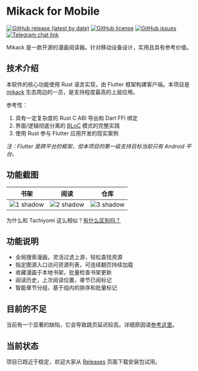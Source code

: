 # Mikack for Mobile

[![GitHub release (latest by date)](https://img.shields.io/github/v/release/Hentioe/mikack-mobile)](https://github.com/Hentioe/mikack-mobile/releases/latest)
[![GitHub license](https://img.shields.io/github/license/Hentioe/mikack-mobile)](https://github.com/Hentioe/mikack-mobile/blob/master/LICENSE)
[![GitHub issues](https://img.shields.io/github/issues/Hentioe/mikack-mobile)](https://github.com/Hentioe/mikack-mobile/issues)
[![Telegram chat link](https://img.shields.io/badge/%E5%8A%A0%E5%85%A5-Telegram%20%E7%BE%A4%E7%BB%84-brightgreen.svg)](https://t.me/mikack)

Mikack 是一款开源的漫画阅读器。针对移动设备设计，实用且具有参考价值。

## 技术介绍

本软件的核心功能使用 Rust 语言实现，由 Flutter 框架构建客户端。本项目是 [mikack](https://github.com/Hentioe/mikack) 生态周边的一员，是支持程度最高的上层应用。

参考性：

1. 具有一定复杂度的 Rust C ABI 导出和 Dart FFI 绑定
1. 界面/逻辑彻底分离的 [BLoC](https://www.didierboelens.com/2018/08/reactive-programming-streams-bloc/) 模式的完整实践
1. 使用 Rust 参与 Flutter 应用开发的现实案例

_注：Flutter 是跨平台的框架，但本项目的第一级支持目标当前只有 Android 平台。_

## 功能截图

| 书架                                                                                                              | 阅读                                                                                                              | 仓库                                                                                                              |
| ----------------------------------------------------------------------------------------------------------------- | ----------------------------------------------------------------------------------------------------------------- | ----------------------------------------------------------------------------------------------------------------- |
| ![1 shadow](https://user-images.githubusercontent.com/13946976/78420323-95d6df80-7680-11ea-8408-5db0ab332c8f.png) | ![2 shadow](https://user-images.githubusercontent.com/13946976/77260100-cb62ec80-6cc0-11ea-9699-5d5497548cb2.png) | ![3 shadow](https://user-images.githubusercontent.com/13946976/78420326-9e2f1a80-7680-11ea-9d9e-80ebc9c0eeb6.png) |

为什么和 Tachiyomi 这么相似？[有什么区别吗？](https://github.com/Hentioe/mikack-mobile/wiki/%E5%92%8C-Tachiyomi-%E7%9A%84%E5%8C%BA%E5%88%AB)

## 功能说明

- 全局搜索漫画，灵活过滤上游，轻松查找资源
- 指定图源入口访问资源列表，可连续翻页持续加载
- 收藏漫画于本地书架，批量检查书架更新
- 阅读历史，上次阅读位置，章节已阅标记
- 智能章节分组，基于组内的排序和批量标记

## 目前的不足

当前有一个显著的缺陷，它会导致跳页延迟较高。详细原因请[参考这里](https://github.com/Hentioe/mikack-mobile/wiki/%E9%A1%B5%E9%9D%A2%E8%BF%AD%E4%BB%A3%E5%99%A8%E5%B8%A6%E6%9D%A5%E7%9A%84%E9%97%AE%E9%A2%98)。

## 当前状态

项目已趋近于稳定，欢迎大家从 [Releases](https://github.com/Hentioe/mikack-mobile/releases) 页面下载安装包试用。
